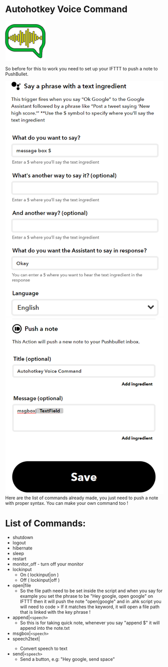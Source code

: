 # Autohotkey Voice Command
![alt text](icon.png)

So before for this to work you need to set up your IFTTT to push a note to PushBullet.

![alt text](setup1.png)
![alt text](setup2.png)
Here are the list of commands already made, you just need to push a note with proper syntax. You can make your own command too !

# List of Commands:
* shutdown
* logout
* hibernate
* sleep
* restart
* monitor_off - turn off your monitor
* lockinput
  - On ( lockinput|on  )
  - Off ( lockinput|off )
* open|file
  - So the file path need to be set inside the script and when you say for example you set the phrase to be "Hey google, open google" on IFTTT then it will push the note "open|google" and in .ahk script you will need to code > If it matches the keyword, it will open a file path that is linked with the key phrase !
* append|`<speech>`
  - So this is for taking quick note, whenever you say "append $" it will append into the note.txt
* msgbox|`<speech>`
* speech2text|<speech>
  - Convert speech to text
* send|`<speech>`
  - Send a button, e.g: "Hey google, send space"
